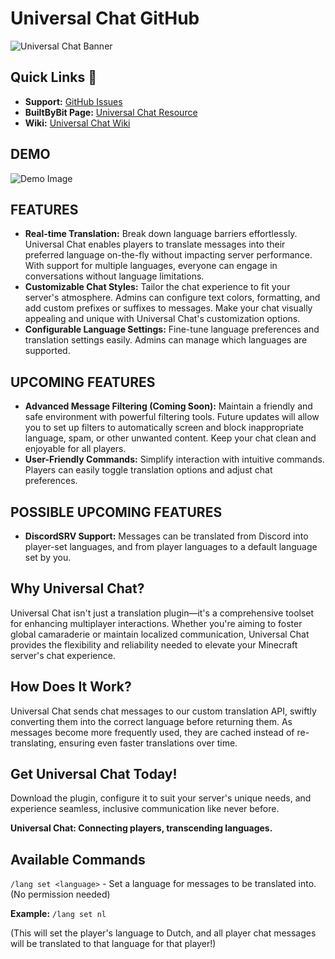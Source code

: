 # Universal Chat GitHub

![Universal Chat Banner](https://builtbybit.com/attachments/universalchatbanner-png.777966/?variant=display)

## Quick Links 🔗
- **Support:** [GitHub Issues](https://github.com/UniversalDevelopmentGithub/UniversalChat/issues)
- **BuiltByBit Page:** [Universal Chat Resource](https://builtbybit.com/resources/universal-chat.47822/)
- **Wiki:** [Universal Chat Wiki](https://github.com/UniversalDevelopmentGithub/UniversalChat/wiki)

## DEMO

![Demo Image](https://github.com/user-attachments/assets/451e8064-86dd-49a1-aad4-55d55f5f77ac)

## FEATURES

- **Real-time Translation:** Break down language barriers effortlessly. Universal Chat enables players to translate messages into their preferred language on-the-fly without impacting server performance. With support for multiple languages, everyone can engage in conversations without language limitations.
- **Customizable Chat Styles:** Tailor the chat experience to fit your server's atmosphere. Admins can configure text colors, formatting, and add custom prefixes or suffixes to messages. Make your chat visually appealing and unique with Universal Chat's customization options.
- **Configurable Language Settings:** Fine-tune language preferences and translation settings easily. Admins can manage which languages are supported.

## UPCOMING FEATURES

- **Advanced Message Filtering (Coming Soon):** Maintain a friendly and safe environment with powerful filtering tools. Future updates will allow you to set up filters to automatically screen and block inappropriate language, spam, or other unwanted content. Keep your chat clean and enjoyable for all players.
- **User-Friendly Commands:** Simplify interaction with intuitive commands. Players can easily toggle translation options and adjust chat preferences.

## POSSIBLE UPCOMING FEATURES

- **DiscordSRV Support:** Messages can be translated from Discord into player-set languages, and from player languages to a default language set by you.

## Why Universal Chat?

Universal Chat isn't just a translation plugin—it's a comprehensive toolset for enhancing multiplayer interactions. Whether you're aiming to foster global camaraderie or maintain localized communication, Universal Chat provides the flexibility and reliability needed to elevate your Minecraft server's chat experience.

## How Does It Work?

Universal Chat sends chat messages to our custom translation API, swiftly converting them into the correct language before returning them. As messages become more frequently used, they are cached instead of re-translating, ensuring even faster translations over time.

## Get Universal Chat Today!

Download the plugin, configure it to suit your server's unique needs, and experience seamless, inclusive communication like never before.

**Universal Chat: Connecting players, transcending languages.**

## Available Commands

`/lang set <language>` - Set a language for messages to be translated into. (No permission needed)

**Example:** `/lang set nl`

(This will set the player's language to Dutch, and all player chat messages will be translated to that language for that player!)

